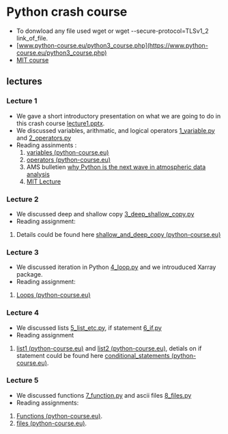 # Python crash course
- To donwload any file used wget or wget --secure-protocol=TLSv1_2 link_of_file.
- [www.python-course.eu/python3_course.php](https://www.python-course.eu/python3_course.php)
- [MIT course](https://ocw.mit.edu/courses/electrical-engineering-and-computer-science/6-189-a-gentle-introduction-to-programming-using-python-january-iap-2011/readings/)

## lectures 
### Lecture 1
- We gave a short introductory presentation on what we are going to do in this crash course [lecture1.pptx](lectures/lecture1.pptx). 
- We discussed variables, arithmatic, and logical operators [1_variable.py](1_variable.py) and [2_operators.py](2_operators.py)
- Reading assinments : 
  1. [variables (python-course.eu)](https://python-course.eu/python-tutorial/data-types-and-variables.php) 
  2. [operators (python-course.eu)](https://python-course.eu/python-tutorial/operators.php)
  3. AMS bulletien [why Python is the next wave in atmospheric data analysis](lectures/why_python_is_the_next_wave_in_earth_sciences_computing.pdf)  
  4. [MIT Lecture](https://www.greenteapress.com/thinkpython/thinkCSpy/html/chap02.html)
### Lecture 2
- We discussed deep and shallow copy [3_deep_shallow_copy.py](lectures/3_deep_shallow_copy.py)
- Reading assignment:
1. Details could be found here [shallow_and_deep_copy (python-course.eu)](https://python-course.eu/python-tutorial/shallow-and-deep-copy.php)
### Lecture 3
- We discussed iteration in Python [4_loop.py](4_loop.py) and we introuduced Xarray package.
- Reading assignment:
1. [Loops (python-course.eu)](https://python-course.eu/python-tutorial/for-loop.php)
### Lecture 4
- We discussed lists [5_list_etc.py](5_list_etc.py), if statement [6_if.py](6_if.py) 
- Reading assignment
1. [list1 (python-course.eu)](https://python-course.eu/python-tutorial/sequential-data-types.php) and [list2 (python-course.eu)](https://python-course.eu/python-tutorial/list-manipulation.php), detials on if statement could be found here [conditional_statements (python-course.eu)](https://python-course.eu/python-tutorial/conditional-statements.php). 

### Lecture 5
- We discussed functions [7_function.py](7_function.py) and ascii files [8_files.py](8_files.py)
- Reading assignments:
1. [Functions (python-course.eu)](https://python-course.eu/python-tutorial/functions.php).
2. [files (python-course.eu)](https://python-course.eu/python-tutorial/file-management.php).


